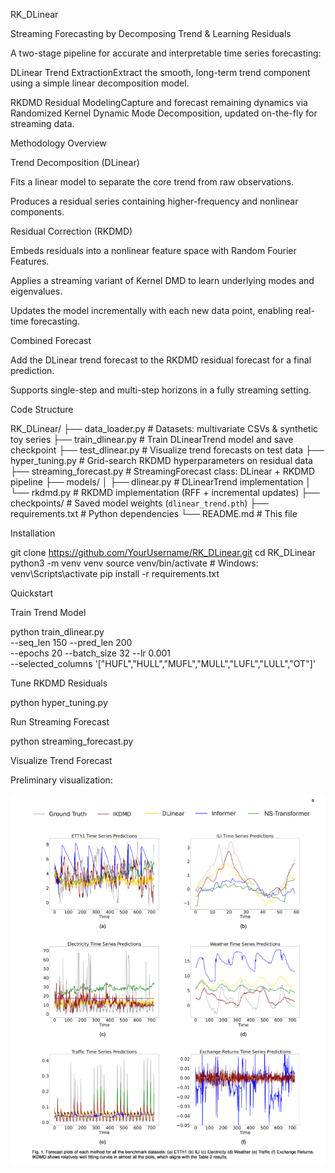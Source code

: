 RK_DLinear

Streaming Forecasting by Decomposing Trend & Learning Residuals

A two-stage pipeline for accurate and interpretable time series forecasting:

DLinear Trend ExtractionExtract the smooth, long-term trend component using a simple linear decomposition model.

RKDMD Residual ModelingCapture and forecast remaining dynamics via Randomized Kernel Dynamic Mode Decomposition, updated on-the-fly for streaming data.

Methodology Overview

Trend Decomposition (DLinear)

Fits a linear model to separate the core trend from raw observations.

Produces a residual series containing higher-frequency and nonlinear components.

Residual Correction (RKDMD)

Embeds residuals into a nonlinear feature space with Random Fourier Features.

Applies a streaming variant of Kernel DMD to learn underlying modes and eigenvalues.

Updates the model incrementally with each new data point, enabling real-time forecasting.

Combined Forecast

Add the DLinear trend forecast to the RKDMD residual forecast for a final prediction.

Supports single-step and multi-step horizons in a fully streaming setting.

Code Structure

RK_DLinear/
├── data_loader.py         # Datasets: multivariate CSVs & synthetic toy series
├── train_dlinear.py       # Train DLinearTrend model and save checkpoint
├── test_dlinear.py        # Visualize trend forecasts on test data
├── hyper_tuning.py        # Grid-search RKDMD hyperparameters on residual data
├── streaming_forecast.py  # StreamingForecast class: DLinear + RKDMD pipeline
├── models/
│   ├── dlinear.py         # DLinearTrend implementation
│   └── rkdmd.py           # RKDMD implementation (RFF + incremental updates)
├── checkpoints/           # Saved model weights (`dlinear_trend.pth`)
├── requirements.txt       # Python dependencies
└── README.md              # This file

Installation

git clone https://github.com/YourUsername/RK_DLinear.git
cd RK_DLinear
python3 -m venv venv
source venv/bin/activate       # Windows: venv\\Scripts\\activate
pip install -r requirements.txt

Quickstart

Train Trend Model

python train_dlinear.py \
  --seq_len 150 --pred_len 200 \
  --epochs 20 --batch_size 32 --lr 0.001 \
  --selected_columns '["HUFL","HULL","MUFL","MULL","LUFL","LULL","OT"]'

Tune RKDMD Residuals

python hyper_tuning.py

Run Streaming Forecast

python streaming_forecast.py

Visualize Trend Forecast

Preliminary visualization: 

![RKDMD+DLinear Pipeline](IKDMD_Results.PNG)
